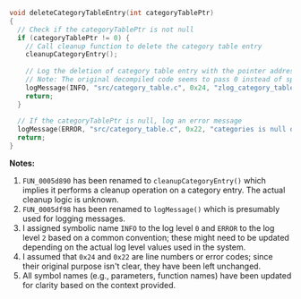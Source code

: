 ```c
void deleteCategoryTableEntry(int categoryTablePtr)
{
  // Check if the categoryTablePtr is not null
  if (categoryTablePtr != 0) {
    // Call cleanup function to delete the category table entry
    cleanupCategoryEntry();
    
    // Log the deletion of category table entry with the pointer address
    // Note: The original decompiled code seems to pass 0 instead of specifying the log level.
    logMessage(INFO, "src/category_table.c", 0x24, "zlog_category_table_del[%p]", categoryTablePtr);
    return;
  }
  
  // If the categoryTablePtr is null, log an error message
  logMessage(ERROR, "src/category_table.c", 0x22, "categories is null or 0");
  return;
}
```

**Notes:**
1. `FUN_0005d890` has been renamed to `cleanupCategoryEntry()` which implies it performs a cleanup operation on a category entry. The actual cleanup logic is unknown.
2. `FUN_0005df98` has been renamed to `logMessage()` which is presumably used for logging messages.
3. I assigned symbolic name `INFO` to the log level `0` and `ERROR` to the log level `2` based on a common convention; these might need to be updated depending on the actual log level values used in the system.
4. I assumed that `0x24` and `0x22` are line numbers or error codes; since their original purpose isn't clear, they have been left unchanged.
5. All symbol names (e.g., parameters, function names) have been updated for clarity based on the context provided.